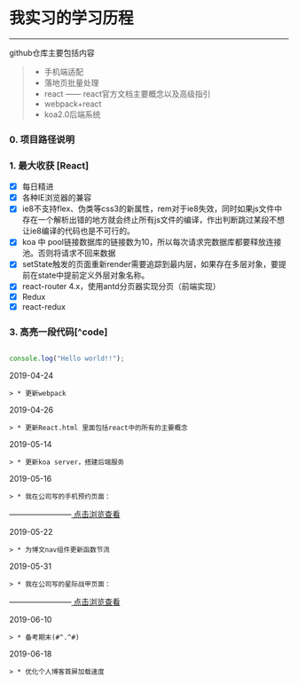 ﻿# 我实习的学习历程

-----

github仓库主要包括内容


> * 手机端适配
> * 落地页批量处理
> * react —— react官方文档主要概念以及高级指引
> * webpack+react
> * koa2.0后端系统

### 0. 项目路径说明

### 1. 最大收获 [React]

- [x] 每日精进
- [x] 各种IE浏览器的兼容
- [x] ie8不支持flex、伪类等css3的新属性，rem对于ie8失效，同时如果js文件中存在一个解析出错的地方就会终止所有js文件的编译，作出判断跳过某段不想让ie8编译的代码也是不可行的。
- [x] koa 中 pool链接数据库的链接数为10，所以每次请求完数据库都要释放连接池。否则将请求不回来数据
- [x] setState触发的页面重新render需要追踪到最内层，如果存在多层对象，要提前在state中提前定义外层对象名称。
- [x] react-router 4.x，使用antd分页器实现分页（前端实现）
- [x] Redux
- [x] react-redux

### 3. 高亮一段代码[^code] 

```javascript

console.log("Hello world!!");

```

2019-04-24

    > * 更新webpack
    
2019-04-26

    > * 更新React.html 里面包括react中的所有的主要概念

2019-05-14

    > * 更新koa server，搭建后端服务

2019-05-16

    > * 我在公司写的手机预约页面：
   ————————[ 点击浏览查看 ]( http://mevent.cy.com/wjhy/20190516/m/hw/index.html )
  
2019-05-22

    > * 为博文nav组件更新函数节流
    
2019-05-31

    > * 我在公司写的星际战甲页面：
   ————————[ 点击浏览查看 ]( http://event.changyou.com/wf/201905/fetena/pc/index.html )
   
2019-06-10

    > * 备考期末(#^.^#)
    
2019-06-18

    > * 优化个人博客首屏加载速度
